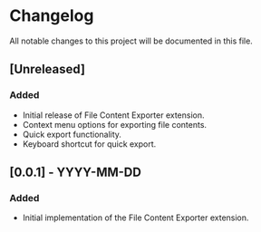 # Changelog

All notable changes to this project will be documented in this file.

## [Unreleased]

### Added
- Initial release of File Content Exporter extension.
- Context menu options for exporting file contents.
- Quick export functionality.
- Keyboard shortcut for quick export.

## [0.0.1] - YYYY-MM-DD

### Added
- Initial implementation of the File Content Exporter extension.
